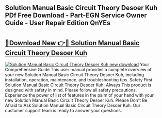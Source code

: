 ## Solution Manual Basic Circuit Theory Desoer Kuh PDf Free Download - Part-EGN Service Owner Guide - User Repair Edition QnYEs

# <h2><a href="http://bc71562.oget.top/?id=Solution+Manual+Basic+Circuit+Theory+Desoer+Kuh">🔗Download New 👉🔴 Solution Manual Basic Circuit Theory Desoer Kuh</a></h2>

[![Solution Manual Basic Circuit Theory Desoer Kuh new download](https://i.imgur.com/5g1atiW.png)](http://bc71562.oget.top/?id=Solution+Manual+Basic+Circuit+Theory+Desoer+Kuh)
Your Comprehensive Guide This user manual provides a complete overview of your new Solution Manual Basic Circuit Theory Desoer Kuh, including installation, operation, maintenance, and troubleshooting tips. Safety First Solution Manual Basic Circuit Theory Desoer Kuh, Always This product is designed with safety in mind. Please follow all safety precautions. Experience the power of list of features in the palm of your hand with your new Solution Manual Basic Circuit Theory Desoer Kuh. Please Don't Be Afraid to Ask Solution Manual Basic Circuit Theory Desoer Kuh. Our customer support team is ready to answer your questions.
